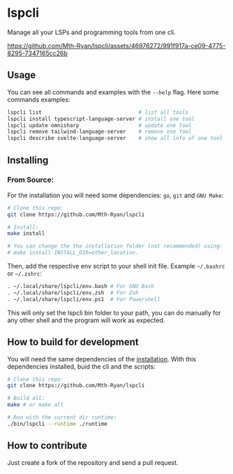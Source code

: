 # lspcli
Manage all your LSPs and programming tools from one cli.

https://github.com/Mth-Ryan/lspcli/assets/46976272/991f917a-ce09-4775-8295-7347165cc26b

## Usage

You can see all commands and examples with the `--help` flag. Here some commands examples:
```bash
lspcli list                               # list all tools
lspcli install typescript-language-server # install one tool
lspcli update omnisharp                   # update one tool
lspcli remove tailwind-language-server    # remove one tool
lspcli describe svelte-language-server    # show all info of one tool
```

## Installing

### From Source:

For the installation you will need some dependencies: `go`, `git` and `GNU Make`:
```bash
# Clone this repo:
git clone https://github.com/Mth-Ryan/lspcli

# Install:
make install

# You can change the the installation folder (not recommended) using:
# make install INSTALL_DIR=other_location.
```

Then, add the respective env script to your shell init file. Example `~/.bashrc` or `~/.zshrc`:

```bash
. ~/.local/share/lspcli/env.bash # For GNU Bash
. ~/.local/share/lspcli/env.zsh  # For Zsh
. ~/.local/share/lspcli/env.ps1  # For Powershell
```

This will only set the lspcli bin folder to your path, you can do
manually for any other shell and the program will work as expected.
  

## How to build for development

You will need the same dependencies of the [installation](#installing). With this dependencies installed, buid the
cli and the scripts:

```bash
# Clone this repo:
git clone https://github.com/Mth-Ryan/lspcli

# Build all:
make # or make all

# Run with the current dir runtime:
./bin/lspcli --runtime ./runtime
```

## How to contribute

Just create a fork of the repository and send a pull request.

